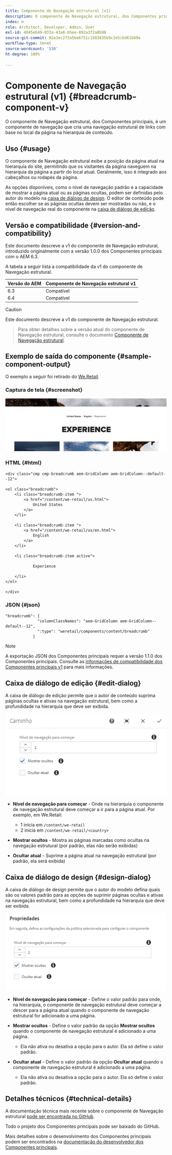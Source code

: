 ```yaml
---
title: Componente de Navegação estrutural (v1)
description: O componente de Navegação estrutural, dos Componentes principais, é um componente de navegação que cria uma navegação estrutural de links com base no local da página na hierarquia de conteúdo.
index: n
role: Architect, Developer, Admin, User
exl-id: 4845e649-033a-43a8-b5ee-892a3f2a8b98
source-git-commit: 92a3ec273a5be6751c1503835b9c2e5cbd61bb9e
workflow-type: tm+mt
source-wordcount: '530'
ht-degree: 100%

---
```



# Componente de Navegação estrutural (v1) {#breadcrumb-component-v}

O componente de Navegação estrutural, dos Componentes principais, é um componente de navegação que cria uma navegação estrutural de links com base no local da página na hierarquia de conteúdo.

## Uso {#usage}

O componente de Navegação estrutural exibe a posição da página atual na hierarquia do site, permitindo que os visitantes da página naveguem na hierarquia da página a partir do local atual. Geralmente, isso é integrado aos cabeçalhos ou rodapés da página.

As opções disponíveis, como o nível de navegação padrão e a capacidade de mostrar a página atual ou as páginas ocultas, podem ser definidas pelo autor do modelo na [caixa de diálogo de design](#design-dialog). O editor de conteúdo pode então escolher se as páginas ocultas devem ser mostradas ou não, e o nível de navegação real do componente na [caixa de diálogo de edição](#edit-dialog).

## Versão e compatibilidade {#version-and-compatibility}

Este documento descreve a v1 do componente de Navegação estrutural, introduzido originalmente com a versão 1.0.0 dos Componentes principais com o AEM 6.3.

A tabela a seguir lista a compatibilidade da v1 do componente de Navegação estrutural.

| Versão do AEM | Componente de Navegação estrutural v1 |
|--- |--- |
| 6.3 | Compatível |
| 6.4 | Compatível |

>[!CAUTION]
>
>Este documento descreve a v1 do componente de Navegação estrutural.
>>Para obter detalhes sobre a versão atual do componente de Navegação estrutural, consulte o documento [Componente de Navegação estrutural](/help/components/breadcrumb.md).

## Exemplo de saída do componente {#sample-component-output}

O exemplo a seguir foi retirado do [We.Retail](https://experienceleague.adobe.com/docs/experience-manager-64/developing/bestpractices/we-retail/we-retail.html?lang=pt-BR).

### Captura de tela {#screenshot}

![](/help/assets/chlimage_1-33.png)

### HTML {#html}

```
<div class="cmp cmp-breadcrumb aem-GridColumn aem-GridColumn--default--12">

<ol class="breadcrumb">
    <li class="breadcrumb-item ">
        <a href="/content/we-retail/us.html">
            United States
        </a>
    </li>

    <li class="breadcrumb-item ">
        <a href="/content/we-retail/us/en.html">
            English
        </a>
    </li>

    <li class="breadcrumb-item active">
        
            Experience
        
    </li>
</ol>
 
</div>
```

### JSON {#json}

```
"breadcrumb": {
              "columnClassNames": "aem-GridColumn aem-GridColumn--default--12",
              ":type": "weretail/components/content/breadcrumb"
            }
```

>[!NOTE]
>
>A exportação JSON dos Componentes principais requer a versão 1.1.0 dos Componentes principais. Consulte as [informações de compatibilidade dos Componentes principais v1](/help/versions.md) para mais informações.

## Caixa de diálogo de edição {#edit-dialog}

A caixa de diálogo de edição permite que o autor de conteúdo suprima páginas ocultas e ativas na navegação estrutural, bem como a profundidade na hierarquia que deve ser exibida.

![](/help/assets/chlimage_1-34.png)

* **Nível de navegação para começar** - Onde na hierarquia o componente de navegação estrutural deve começar a ir para a página atual. Por exemplo, em We.Retail:

   * 1 inicia em `/content/we-retail`
   * 2 inicia em `/content/we-retail/<country>`

* **Mostrar ocultos** - Mostra as páginas marcadas como ocultas na navegação estrutural (por padrão, elas não serão exibidas)
* **Ocultar atual** - Suprime a página atual na navegação estrutural (por padrão, ela será exibida)

## Caixa de diálogo de design {#design-dialog}

A caixa de diálogo de design permite que o autor do modelo defina quais são os valores padrão para as opções de suprimir páginas ocultas e ativas na navegação estrutural, bem como a profundidade na hierarquia que deve ser exibida.

![](/help/assets/chlimage_1-35.png)

* **Nível de navegação para começar** - Define o valor padrão para onde, na hierarquia, o componente de navegação estrutural deve começar a descer para a página atual quando o componente de navegação estrutural for adicionado a uma página.
* **Mostrar ocultos** - Define o valor padrão da opção **Mostrar ocultos** quando o componente de navegação estrutural é adicionado a uma página.

   * Ela não ativa ou desativa a opção para o autor. Ela só define o valor padrão.

* **Ocultar atual** - Define o valor padrão da opção **Ocultar atual** quando o componente de navegação estrutural é adicionado a uma página.

   * Ela não ativa ou desativa a opção para o autor. Ela só define o valor padrão.

## Detalhes técnicos {#technical-details}

A documentação técnica mais recente sobre o componente de Navegação estrutural [pode ser encontrada no GitHub](https://github.com/adobe/aem-core-wcm-components/tree/master/content/src/content/jcr_root/apps/core/wcm/components/breadcrumb/v1/breadcrumb).

Todo o projeto dos Componentes principais pode ser baixado do GitHub.

Mais detalhes sobre o desenvolvimento dos Componentes principais podem ser encontrados na [documentação do desenvolvedor dos Componentes principais](/help/developing/overview.md).
